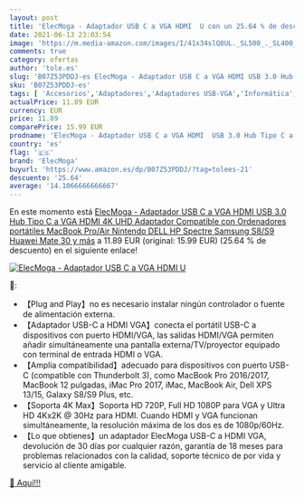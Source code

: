```yaml
---
layout: post
title: 'ElecMoga - Adaptador USB C a VGA HDMI  U con un 25.64 % de descuento'
date: 2021-06-13 23:03:54
image: 'https://m.media-amazon.com/images/I/41x34slQ8UL._SL500_._SL400_.jpg'
comments: true
category: ofertas
author: 'tole.es'
slug: 'B07Z53PDDJ-es ElecMoga - Adaptador USB C a VGA HDMI USB 3.0 Hub Tipo C a...'
sku: 'B07Z53PDDJ-es'
tags: [ 'Accesorios','Adaptadores','Adaptadores USB-VGA','Informática','elecmoga','nintendo', ]
actualPrice: 11.89 EUR
currency: EUR
price: 11.89
comparePrice: 15.99 EUR
prodname: 'ElecMoga - Adaptador USB C a VGA HDMI  USB 3.0 Hub Tipo C a VGA HDMI 4K UHD Adaptador  Compatible con Ordenadores portátiles  MacBook Pro/Air  Nintendo  DELL HP Spectre  Samsung S8/S9  Huawei Mate 30 y más'
country: 'es'
flag: '🇪🇸'
brand: 'ElecMoga'
buyurl: 'https://www.amazon.es/dp/B07Z53PDDJ/?tag=tolees-21'
descuento: '25.64'
average: '14.1066666666667'
---
```


En este momento está [ElecMoga - Adaptador USB C a VGA HDMI  USB 3.0 Hub Tipo C a VGA HDMI 4K UHD Adaptador  Compatible con Ordenadores portátiles  MacBook Pro/Air  Nintendo  DELL HP Spectre  Samsung S8/S9  Huawei Mate 30 y más](https://www.amazon.es/dp/B07Z53PDDJ/?tag=tolees-21) a 11.89 EUR (original: 15.99 EUR) (25.64 %  de descuento) en el siguiente enlace!

[![ElecMoga - Adaptador USB C a VGA HDMI  U](https://m.media-amazon.com/images/I/41x34slQ8UL._SL500_._SL400_.jpg)](https://www.amazon.es/dp/B07Z53PDDJ/?tag=tolees-21)

🔎:

- 【Plug and Play】no es necesario instalar ningún controlador o fuente de alimentación externa.
- 【Adaptador USB-C a HDMI VGA】conecta el portátil USB-C a dispositivos con puerto HDMI/VGA, las salidas HDMI/VGA permiten añadir simultáneamente una pantalla externa/TV/proyector equipado con terminal de entrada HDMI o VGA.
- 【Amplia compatibilidad】adecuado para dispositivos con puerto USB-C (compatible con Thunderbolt 3), como MacBook Pro 2016/2017, MacBook 12 pulgadas, iMac Pro 2017, iMac, MacBook Air, Dell XPS 13/15, Galaxy S8/S9 Plus, etc.
- 【Soporta 4K Max】Soporta HD 720P, Full HD 1080P para VGA y Ultra HD 4Kx2K @ 30Hz para HDMI. Cuando HDMI y VGA funcionan simultáneamente, la resolución máxima de los dos es de 1080p/60Hz.
- 【Lo que obtienes】un adaptador ElecMoga USB-C a HDMI VGA, devolución de 30 días por cualquier razón, garantía de 18 meses para problemas relacionados con la calidad, soporte técnico de por vida y servicio al cliente amigable.

[🛒 Aquí!!!](https://www.amazon.es/dp/B07Z53PDDJ/?tag=tolees-21)
